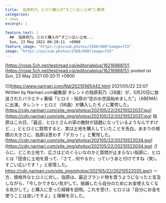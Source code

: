 ```yaml
---
title:  指原莉乃、ヒロミ購入の“すごい広い土地”に驚愕  
categories:
- news
excerpt: |
  
feature_text: |
  ##  指原莉乃、ヒロミ購入の“すごい広い土地...
  Sun, 23 May 2021 00:20:11  +0900
feature_image: "https://picsum.photos/2560/600?image=733"
image: "https://picsum.photos/2560/600?image=733"
---
```


[https://rosie.5ch.net/test/read.cgi/editorialplus/1621696811/](https://rosie.5ch.net/test/read.cgi/editorialplus/1621696811/)
posted on Sun, 23 May 2021 00:20:11  +0900

<!--more-->

![](https://www.narinari.com/Nd/20210565442.html 2021/05/22 22:07　Written by Narinari.com編集部 タレントの指原莉乃（28歳）が、5月20日に放送されたバラエティ番組「ヒロミ・指原の“恋のお世話始めました”」（ABEMA）に出演。タレント・ヒロミ（56歳）が購入したモノに驚愕した。 [https://cdn.narinari.com/site_img/photox/202105/22/20210522037.jpg](https://cdn.narinari.com/site_img/photox/202105/22/20210522037.jpg) 指原はこの日、「最近、ヒロミさんの家の散財が話題になっているようなんですけど…」とヒロミに質問すると、実は土地を購入していたことを告白。あまりの規模の大きさに、指原は思わず「デカっ！」と驚愕した。 [https://cdn.narinari.com/site_img/photox/202105/22/20210522034.jpg](https://cdn.narinari.com/site_img/photox/202105/22/20210522034.jpg) さらに、どこの土地で、広さはどのぐらいなのかと質問が止まらない指原に、ヒロミは「田舎に土地を買って、『さて…何やるか』っていうあと付けですね（笑）。すごい広いです！」と即答した。 [https://cdn.narinari.com/site_img/photox/202105/22/20210522035.jpg)](https://cdn.narinari.com/site_img/photox/202105/22/20210522035.jpg)) 一方、規格外なヒロミに対し、指原は、最近ブランド物を買うようになったと言及しながら、「今しかできない気がして。結婚したら自分のためにお金使えなくなる気がして」と購入に至った経緯を説明。これを受け、ヒロミは「自分にお金を使うことは良いですよ」と理解を示した。
